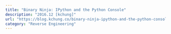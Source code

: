 ```yaml
---
title: "Binary Ninja: IPython and the Python Console"
description: "2016.12 [kchung]"
url: "https://blog.kchung.co/binary-ninja-ipython-and-the-python-console/"
category: "Reverse Engineering"
---
```


